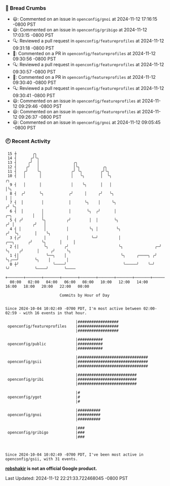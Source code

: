 ### 🍞 Bread Crumbs

 * 😃: Commented on an issue in `openconfig/gnoi` at 2024-11-12 17:16:15 -0800 PST
 * 😃: Commented on an issue in `openconfig/gribigo` at 2024-11-12 17:03:15 -0800 PST
 * 🔍: Reviewed a pull request in  `openconfig/featureprofiles` at 2024-11-12 09:31:18 -0800 PST
 * 💬: Commented on a PR in  `openconfig/featureprofiles` at 2024-11-12 09:30:56 -0800 PST
 * 🔍: Reviewed a pull request in  `openconfig/featureprofiles` at 2024-11-12 09:30:57 -0800 PST
 * 💬: Commented on a PR in  `openconfig/featureprofiles` at 2024-11-12 09:30:40 -0800 PST
 * 🔍: Reviewed a pull request in  `openconfig/featureprofiles` at 2024-11-12 09:30:41 -0800 PST
 * 😃: Commented on an issue in `openconfig/featureprofiles` at 2024-11-12 09:29:46 -0800 PST
 * 😃: Commented on an issue in `openconfig/featureprofiles` at 2024-11-12 09:26:37 -0800 PST
 * 😃: Commented on an issue in `openconfig/gnoi` at 2024-11-12 09:05:45 -0800 PST

### 🕘 Recent Activity
```
 15 ┼       ╭╮
 14 ┤      ╭╯╰╮
 13 ┤     ╭╯  │               ╭╮
 12 ┤    ╭╯   │               │╰╮          ╭╮
 11 ┤   ╭╯    ╰╮             ╭╯ ╰╮        ╭╯╰╮
 10 ┤   │      │             │   ╰╮       │  ╰╮                                               ╭╮
  9 ┤   │      │             │    ╰╮      │   │                                               │╰╮
  8 ┤  ╭╯      ╰╮           ╭╯     │     ╭╯   ╰╮                                              │ │
  7 ┤  │        │           │      ╰╮    │     ╰╮                                            ╭╯ ╰╮
  6 ┤  │        │           │       ╰╮  ╭╯      │                                ╭─╮         │   │
  5 ┤ ╭╯        ╰╮         ╭╯        │  │       ╰╮                              ╭╯ │        ╭╯   │
  4 ┤ │          │         │         ╰╮ │        ╰╮                            ╭╯  ╰╮       │    ╰╮
  3 ┤╭╯          │         │          ╰─╯         │                 ╭──╮      ╭╯    ╰╮      │     │
  2 ┤│           ╰╮       ╭╯                      ╰╮              ╭─╯  ╰╮    ╭╯      │     ╭╯     ╰╮
  1 ┤│            ╰──╮    │                        ╰╮     ╭────╮ ╭╯     ╰╮╭──╯       ╰╮    │       │
  0 ┼╯               ╰────╯                         ╰─────╯    ╰─╯       ╰╯           ╰────╯       ╰────
    +───────+───────+───────+───────+───────+───────+───────+───────+───────+───────+───────+───────+────
  00:00   02:00   04:00   06:00   08:00   10:00   12:00   14:00   16:00   18:00   20:00   22:00   00:00   

						Commits by Hour of Day


Since 2024-10-04 10:02:49 -0700 PDT, I'm most active between 02:00-02:59 - with 16 events in that hour.

```



```
                               |##################
 openconfig/featureprofiles    |##################
                               |##################

                               |###########
 openconfig/public             |###########
                               |###########

                               |###############################
 openconfig/gsii               |###############################
                               |###############################

                               |##########################
 openconfig/gribi              |##########################
                               |##########################

                               |#
 openconfig/ygot               |#
                               |#

                               |##########
 openconfig/gnoi               |##########
                               |##########

                               |###
 openconfig/gribigo            |###
                               |###



Since 2024-10-04 10:02:49 -0700 PDT, I've been most active in openconfig/gsii, with 31 events.

```
**[robshakir](mailto:robjs@google.com) is not an official Google product.**  


Last Updated: 2024-11-12 22:21:33.722468045 -0800 PST
